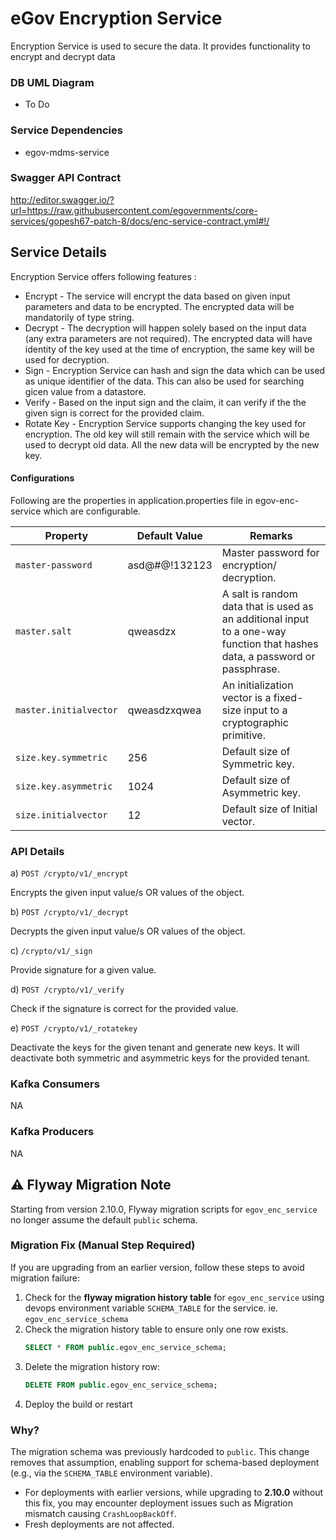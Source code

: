 # eGov Encryption Service

Encryption Service is used to secure the data. It provides functionality to encrypt and decrypt data

### DB UML Diagram

- To Do

### Service Dependencies

- egov-mdms-service


### Swagger API Contract

http://editor.swagger.io/?url=https://raw.githubusercontent.com/egovernments/core-services/gopesh67-patch-8/docs/enc-service-contract.yml#!/

## Service Details

Encryption Service offers following features :

- Encrypt - The service will encrypt the data based on given input parameters and data to be encrypted. The encrypted data will be mandatorily of type string.
- Decrypt - The decryption will happen solely based on the input data (any extra parameters are not required). The encrypted data will have identity of the key used at the time of encryption, the same key will be used for decryption.
- Sign - Encryption Service can hash and sign the data which can be used as unique identifier of the data. This can also be used for searching gicen value from a datastore.
- Verify - Based on the input sign and the claim, it can verify if the the given sign is correct for the provided claim.
- Rotate Key - Encryption Service supports changing the key used for encryption. The old key will still remain with the service which will be used to decrypt old data. All the new data will be encrypted by the new key.

#### Configurations

Following are the properties in application.properties file in egov-enc-service which are configurable.

| Property                     |  Default Value    | Remarks                                                                                                                      | 
| -----------------------------| ------------------| -----------------------------------------------------------------------------------------------------------------------------|
| `master-password`            | asd@#$@$!132123   | Master password for encryption/ decryption.                                                                                  |
| `master.salt`                | qweasdzx          | A salt is random data that is used as an additional input to a one-way function that hashes data, a password or passphrase.  |
| `master.initialvector`       | qweasdzxqwea      | An initialization vector is a fixed-size input to a cryptographic primitive.                                                 |
| `size.key.symmetric`         | 256               | Default size of Symmetric key.                                                                                               |          
| `size.key.asymmetric`        | 1024              | Default size of Asymmetric key.                                                                                              |      
| `size.initialvector`         | 12                | Default size of Initial vector.                                                                                              |

### API Details

a) `POST /crypto/v1/_encrypt`

Encrypts the given input value/s OR values of the object.

b) `POST /crypto/v1/_decrypt`

Decrypts the given input value/s OR values of the object.

c) `/crypto/v1/_sign`

Provide signature for a given value.

d) `POST /crypto/v1/_verify`

Check if the signature is correct for the provided value.

e) `POST /crypto/v1/_rotatekey`

Deactivate the keys for the given tenant and generate new keys. It will deactivate both symmetric and asymmetric keys for the provided tenant.

### Kafka Consumers
NA

### Kafka Producers
NA

## ⚠️ Flyway Migration Note

Starting from version 2.10.0, Flyway migration scripts for `egov_enc_service` no longer assume the default `public` schema.

### Migration Fix (Manual Step Required)

If you are upgrading from an earlier version, follow these steps to avoid migration failure:

1. Check for the **flyway migration history table** for `egov_enc_service` using devops environment variable `SCHEMA_TABLE` for the service. ie. `egov_enc_service_schema`
2. Check the migration history table to ensure only one row exists.
   ```sql
   SELECT * FROM public.egov_enc_service_schema;
   ```
3. Delete the migration history row:
   ```sql
   DELETE FROM public.egov_enc_service_schema;
   ```
4. Deploy the build or restart

### Why?
The migration schema was previously hardcoded to `public`. This change removes that assumption, enabling support for schema-based deployment (e.g., via the `SCHEMA_TABLE` environment variable).
- For deployments with earlier versions, while upgrading to **2.10.0** without this fix, you may encounter deployment issues such as Migration mismatch causing `CrashLoopBackOff`.
- Fresh deployments are not affected.
